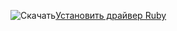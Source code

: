 ![Скачать](../ssdt/media/download.png)[Установить драйвер Ruby](http://msdn.microsoft.com/library/mt711041.aspx)